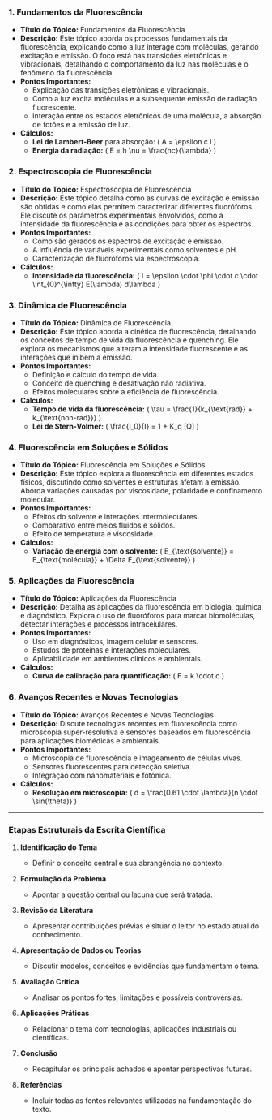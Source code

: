 ### 1. **Fundamentos da Fluorescência**
- **Título do Tópico:** Fundamentos da Fluorescência
- **Descrição:** Este tópico aborda os processos fundamentais da fluorescência, explicando como a luz interage com moléculas, gerando excitação e emissão. O foco está nas transições eletrônicas e vibracionais, detalhando o comportamento da luz nas moléculas e o fenômeno da fluorescência.
- **Pontos Importantes:**
  - Explicação das transições eletrônicas e vibracionais.
  - Como a luz excita moléculas e a subsequente emissão de radiação fluorescente.
  - Interação entre os estados eletrônicos de uma molécula, a absorção de fotões e a emissão de luz.
- **Cálculos:**
  - **Lei de Lambert-Beer** para absorção: \( A = \epsilon c l \)
  - **Energia da radiação:** \( E = h \nu = \frac{hc}{\lambda} \)

### 2. **Espectroscopia de Fluorescência**
- **Título do Tópico:** Espectroscopia de Fluorescência
- **Descrição:** Este tópico detalha como as curvas de excitação e emissão são obtidas e como elas permitem caracterizar diferentes fluoróforos. Ele discute os parâmetros experimentais envolvidos, como a intensidade da fluorescência e as condições para obter os espectros.
- **Pontos Importantes:**
  - Como são gerados os espectros de excitação e emissão.
  - A influência de variáveis experimentais como solventes e pH.
  - Caracterização de fluoróforos via espectroscopia.
- **Cálculos:**
  - **Intensidade da fluorescência:** \( I = \epsilon \cdot \phi \cdot c \cdot \int_{0}^{\infty} E(\lambda) d\lambda \)

### 3. **Dinâmica de Fluorescência**
- **Título do Tópico:** Dinâmica de Fluorescência
- **Descrição:** Este tópico aborda a cinética de fluorescência, detalhando os conceitos de tempo de vida da fluorescência e quenching. Ele explora os mecanismos que alteram a intensidade fluorescente e as interações que inibem a emissão.
- **Pontos Importantes:**
  - Definição e cálculo do tempo de vida.
  - Conceito de quenching e desativação não radiativa.
  - Efeitos moleculares sobre a eficiência de fluorescência.
- **Cálculos:**
  - **Tempo de vida da fluorescência:** \( \tau = \frac{1}{k_{\text{rad}} + k_{\text{non-rad}}} \)
  - **Lei de Stern-Volmer:** \( \frac{I_0}{I} = 1 + K_q [Q] \)

### 4. **Fluorescência em Soluções e Sólidos**
- **Título do Tópico:** Fluorescência em Soluções e Sólidos
- **Descrição:** Este tópico explora a fluorescência em diferentes estados físicos, discutindo como solventes e estruturas afetam a emissão. Aborda variações causadas por viscosidade, polaridade e confinamento molecular.
- **Pontos Importantes:**
  - Efeitos do solvente e interações intermoleculares.
  - Comparativo entre meios fluidos e sólidos.
  - Efeito de temperatura e viscosidade.
- **Cálculos:**
  - **Variação de energia com o solvente:** \( E_{\text{solvente}} = E_{\text{molécula}} + \Delta E_{\text{solvente}} \)

### 5. **Aplicações da Fluorescência**
- **Título do Tópico:** Aplicações da Fluorescência
- **Descrição:** Detalha as aplicações da fluorescência em biologia, química e diagnóstico. Explora o uso de fluoróforos para marcar biomoléculas, detectar interações e processos intracelulares.
- **Pontos Importantes:**
  - Uso em diagnósticos, imagem celular e sensores.
  - Estudos de proteínas e interações moleculares.
  - Aplicabilidade em ambientes clínicos e ambientais.
- **Cálculos:**
  - **Curva de calibração para quantificação:** \( F = k \cdot c \)

### 6. **Avanços Recentes e Novas Tecnologias**
- **Título do Tópico:** Avanços Recentes e Novas Tecnologias
- **Descrição:** Discute tecnologias recentes em fluorescência como microscopia super-resolutiva e sensores baseados em fluorescência para aplicações biomédicas e ambientais.
- **Pontos Importantes:**
  - Microscopia de fluorescência e imageamento de células vivas.
  - Sensores fluorescentes para detecção seletiva.
  - Integração com nanomateriais e fotônica.
- **Cálculos:**
  - **Resolução em microscopia:** \( d = \frac{0.61 \cdot \lambda}{n \cdot \sin(\theta)} \)

---

### Etapas Estruturais da Escrita Científica

1. **Identificação do Tema**
   - Definir o conceito central e sua abrangência no contexto.

2. **Formulação da Problema**
   - Apontar a questão central ou lacuna que será tratada.

3. **Revisão da Literatura**
   - Apresentar contribuições prévias e situar o leitor no estado atual do conhecimento.

4. **Apresentação de Dados ou Teorias**
   - Discutir modelos, conceitos e evidências que fundamentam o tema.

5. **Avaliação Crítica**
   - Analisar os pontos fortes, limitações e possíveis controvérsias.

6. **Aplicações Práticas**
   - Relacionar o tema com tecnologias, aplicações industriais ou científicas.

7. **Conclusão**
   - Recapitular os principais achados e apontar perspectivas futuras.

8. **Referências**
   - Incluir todas as fontes relevantes utilizadas na fundamentação do texto.

